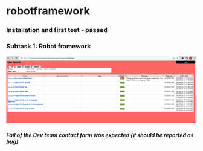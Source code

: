 # robotframework
### Installation and first test - passed
### Subtask 1: Robot framework

![img.png](img.png)

##### Fail of the Dev team contact form was expected (it should be reported as bug)


 
